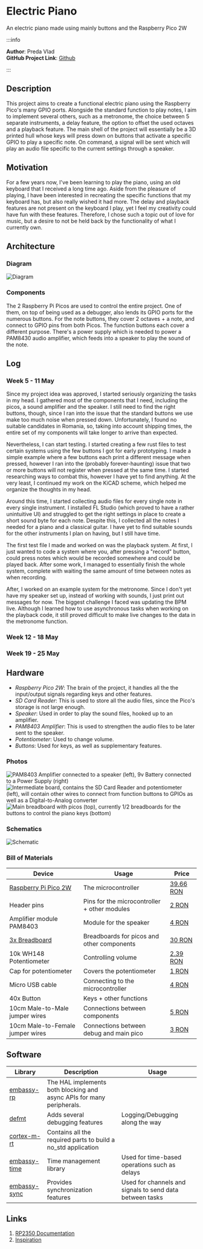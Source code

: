 # Electric Piano
An electric piano made using mainly buttons and the Raspberry Pico 2W

:::info 

**Author**: Preda Vlad \
**GitHub Project Link**: [Github](https://github.com/UPB-PMRust-Students/project-Mrpokemon04)

:::

## Description

This project aims to create a functional electric piano using the Raspberry Pico's many GPIO ports. Alongside the standard function to play notes, I aim to implement several others, such as a metronome, the choice between 5 separate instruments, a delay feature, the option to offset the used octaves and a playback feature. The main shell of the project will essentially be a 3D printed hull whose keys will press down on buttons that activate a specific GPIO to play a specific note. On command, a signal will be sent which will play an audio file specific to the current settings through a speaker.

## Motivation

For a few years now, I've been learning to play the piano, using an old keyboard that I received a long time ago. Aside from the pleasure of playing, I have been interested in recreating the specific functions that my keyboard has, but also really wished it had more. The delay and playback features are not present on the keyboard I play, yet I feel my creativity could have fun with these features. Therefore, I chose such a topic out of love for music, but a desire to not be held back by the functionality of what I currently own.

## Architecture 

### Diagram

 ![Diagram](diagram.webp)

### Components

 The 2 Raspberry Pi Picos are used to control the entire project. One of them, on top of being used as a debugger, also lends its GPIO ports for the numerous buttons.
 For the note buttons, they cover 2 octaves + a note, and connect to GPIO pins from both Picos. The function buttons each cover a different purpose. There's a power supply which is needed to power a PAM8430 audio amplifier, which feeds into a speaker to play the sound of the note.

## Log

### Week 5 - 11 May

Since my project idea was approved, I started seriously organizing the tasks in my head. I gathered most of the components that I need, including the picos, a sound amplifier and the speaker. I still need to find the right buttons, though, since I ran into the issue that the standard buttons we use make too much noise when pressed down. Unfortunately, I found no suitable candidates in Romania, so, taking into account shipping times, the entire set of my components will take longer to arrive than expected.

Nevertheless, I can start testing. I started creating a few rust files to test certain systems using the few buttons I got for early prototyping. I made a simple example where a few buttons each print a different message when pressed, however I ran into the (probably forever-haunting) issue that two or more buttons will not register when pressed at the same time. I started researching ways to combat this, however I have yet to find anything. At the very least, I continued my work on the KiCAD scheme, which helped me organize the thoughts in my head.

Around this time, I started collecting audio files for every single note in every single instrument. I installed FL Studio (which proved to have a rather unintuitive UI) and struggled to get the right settings in place to create a short sound byte for each note. Despite this, I collected all the notes I needed for a piano and a classical guitar. I have yet to find suitable sounds for the other instruments I plan on having, but I still have time.

The first test file I made and worked on was the playback system. At first, I just wanted to code a system where you, after pressing a "record" button, could press notes which would be recorded somewhere and could be played back. After some work, I managed to essentially finish the whole system, complete with waiting the same amount of time between notes as when recording.

After, I worked on an example system for the metronome. Since I don't yet have my speaker set up, instead of working with sounds, I just print out messages for now. The biggest challenge I faced was updating the BPM live. Although I learned how to use asynchronous tasks when working on the playback code, it still proved difficult to make live changes to the data in the metronome function.

### Week 12 - 18 May

### Week 19 - 25 May

## Hardware

- *Raspberry Pico 2W*: The brain of the project, it handles all the the input/output signals regarding keys and other features.
- *SD Card Reader*: This is used to store all the audio files, since the Pico's storage is not large enough.
- *Speaker*: Used in order to play the sound files, hooked up to an amplifier.
- *PAM8403 Amplifier*: This is used to strengthen the audio files to be later sent to the speaker.
- *Potentiometer*: Used to change volume.
- *Buttons*: Used for keys, as well as supplementary features.

### Photos

 ![PAM8403 Amplifier connected to a speaker (left), 9v Battery connected to a Power Supply (right)](hardware1.webp)
 ![Intermediate board, contains the SD Card Reader and potentiometer (left), will contain other wires to connect from function buttons to GPIOs as well as a Digital-to-Analog converter](hardware2.webp)
 ![Main breadboard with picos (top), currently 1/2 breadboards for the buttons to control the piano keys (bottom)](hardware3.webp)

### Schematics

 ![Schematic](schematic.svg)

### Bill of Materials


| Device | Usage | Price |
|--------|--------|-------|
| [Raspberry Pi Pico 2W](https://www.raspberrypi.com/documentation/microcontrollers/raspberry-pi-pico.html) | The microcontroller | [39.66 RON](https://www.optimusdigital.ro/ro/placi-raspberry-pi/13327-raspberry-pi-pico-2-w.html) |
| Header pins | Pins for the microcontroller + other modules | [2 RON](https://www.optimusdigital.ro/ro/componente-electronice-headere-de-pini/85-header-de-pini.html) |
| Amplifier module PAM8403 | Module for the speaker | [4 RON](https://www.optimusdigital.ro/ro/audio-amplificatoare-audio/165-amplificator-in-miniatura.html) |
| [3x Breadboard](http://www.pgccphy.net/1020/datasheets/ELEGOO%20830%20430%20tie-points%20Breadboard.pdf) | Breadboards for picos and other components | [30 RON](https://www.optimusdigital.ro/ro/prototipare-breadboard-uri/8-breadboard-830-points.html) |
| 10k WH148 Potentiometer | Controlling volume | [2.39 RON](https://www.optimusdigital.ro/ro/componente-electronice-potentiometre/12360-rezistor-variabil-10k-wh148-poteniometru-fara-aiba-i-piulia.html) |
| Cap for potentiometer | Covers the potentiometer | [1 RON](https://www.optimusdigital.ro/ro/altele/267-capac-colorat-pentru-potentiometru-.html) |
| Micro USB cable | Connecting to the microcontroller | [4 RON](https://www.optimusdigital.ro/ro/cabluri-cabluri-usb/11939-cablu-negru-micro-usb-1-m.html) |
| 40x Button | Keys + other functions | |
| 10cm Male-to-Male jumper wires | Connections between components | [5 RON](https://www.optimusdigital.ro/ro/fire-fire-mufate/884-set-fire-tata-tata-40p-10-cm.html) |
| 10cm Male-to-Female jumper wires | Connections between debug and main pico | [3 RON](https://www.optimusdigital.ro/ro/fire-fire-mufate/650-fire-colorate-mama-tata-10p.html) |

## Software

| Library | Description | Usage |
|---------|-------------|-------|
| [embassy-rp](https://docs.embassy.dev/embassy-rp/git/rp2040/index.html) | The HAL implements both blocking and async APIs for many peripherals. | 
| [defmt](https://docs.rs/defmt/latest/defmt/) | Adds several debugging features | Logging/Debugging along the way
| [cortex-m-rt](https://docs.rs/cortex-m-rt/latest/cortex_m_rt/) | Contains all the required parts to build a no_std application | 
| [embassy-time](https://embassy.dev/book/dev/time_keeping.html) | Time management library  | Used for time-based operations such as delays |
| [embassy-sync](https://docs.embassy.dev/embassy-sync/git/default/index.html) | Provides synchronization features | Used for channels and signals to send data between tasks |

## Links

<!-- Add a few links that inspired you and that you think you will use for your project -->

1. [RP2350 Documentation](https://datasheets.raspberrypi.com/rp2350/rp2350-datasheet.pdf)
2. [Inspiration](https://www.instructables.com/Electric-Piano/)